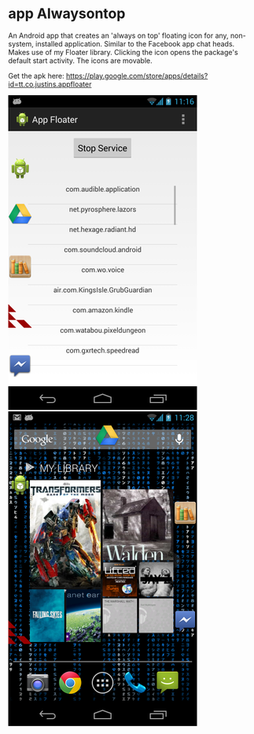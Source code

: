 app Alwaysontop
==========

An Android app that creates an 'always on top' floating icon for any, non-system, installed application. Similar to the Facebook app chat heads. Makes use of my Floater library. Clicking the icon opens the package's default start activity. The icons are movable.

Get the apk here: https://play.google.com/store/apps/details?id=tt.co.justins.appfloater

![image](https://github.com/JustinScott/AppFloater/blob/master/AppFloater/device-2013-11-08-111707.png?raw=true)
![image](https://github.com/JustinScott/AppFloater/blob/master/AppFloater/device-2013-11-08-112903.png?raw=true)
